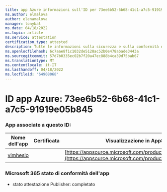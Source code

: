 ```yaml
---
title: app Azure informazioni sull'ID per 73ee6b52-6b68-41c1-a7c5-91919e05b845
ms.author: elmalova
author: elenamalova
manager: tonybal
ms.date: 04/18/2022
ms.topic: article
ms.service: attestation
certification_type: attested
description: Tutte le informazioni sulla sicurezza e sulla conformità disponibili per 73ee6b52-6b68-41c1-a7c5-91919e05b845.
ms.openlocfilehash: 6c7aae8f1c1032de5128ac52b0e478abade3443a
ms.sourcegitcommit: 57d7b0335ec02b7f20a47ec888b4ca39d75bab67
ms.translationtype: MT
ms.contentlocale: it-IT
ms.lasthandoff: 04/18/2022
ms.locfileid: "64908068"
---
```

# <a name="azure-app-id-73ee6b52-6b68-41c1-a7c5-91919e05b845"></a>ID app Azure: 73ee6b52-6b68-41c1-a7c5-91919e05b845


### <a name="apps-associated-with-this-id"></a>App associate a questo ID:
| **Nome dell'app** | **Certificata** | **Visualizzazione in AppSource** |
|--------------|---------------|-----------------------|
| [vimheslo](../forward/WA200003843.md) |  | [https://appsource.microsoft.com/product/office/WA200003843](https://appsource.microsoft.com/product/office/WA200003843) |

### <a name="microsoft-365-app-compliance-status"></a>Microsoft 365 stato di conformità dell'app
- stato attestazione Publisher: completato
